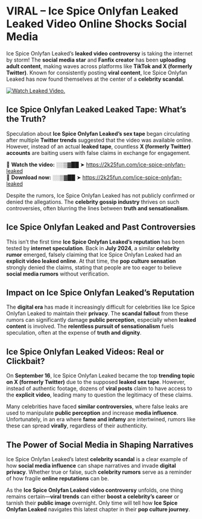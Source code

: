 # VIRAL – Ice Spice Onlyfan Leaked Leaked Video Online Shocks Social Media 

Ice Spice Onlyfan Leaked’s **leaked video controversy** is taking the internet by storm! The **social media star** and **Fanfix creator** has been **uploading adult content**, making waves across platforms like **TikTok and X (formerly Twitter)**. Known for consistently posting **viral content**, Ice Spice Onlyfan Leaked has now found themselves at the center of a **celebrity scandal**.  

[![Watch Leaked Video.](https://miro.medium.com/v2/resize:fit:828/format:webp/1*cilzJN44JGOrTw9NJCrNHA.gif "Watch Leaked Video")](https://2k25fun.com/ice-spice-onlyfan-leaked)

## **Ice Spice Onlyfan Leaked Leaked Tape: What’s the Truth?**  
Speculation about **Ice Spice Onlyfan Leaked’s sex tape** began circulating after multiple **Twitter trends** suggested that the video was available online. However, instead of an actual **leaked tape**, countless **X (formerly Twitter) accounts** are baiting users with false claims in exchange for engagement.  

🔹 **Watch the video:** ░░▒▓██ ➤ https://2k25fun.com/ice-spice-onlyfan-leaked  
🔹 **Download now:** ░░▒▓██ ➤ https://2k25fun.com/ice-spice-onlyfan-leaked  

Despite the rumors, Ice Spice Onlyfan Leaked has not publicly confirmed or denied the allegations. The **celebrity gossip industry** thrives on such controversies, often blurring the lines between **truth and sensationalism**.  

## **Ice Spice Onlyfan Leaked and Past Controversies**  
This isn’t the first time **Ice Spice Onlyfan Leaked’s reputation** has been tested by **internet speculation**. Back in **July 2024**, a similar **celebrity rumor** emerged, falsely claiming that Ice Spice Onlyfan Leaked had an **explicit video leaked online**. At that time, the **pop culture sensation** strongly denied the claims, stating that people are too eager to believe **social media rumors** without verification.  

## **Impact on Ice Spice Onlyfan Leaked’s Reputation**  
The **digital era** has made it increasingly difficult for celebrities like Ice Spice Onlyfan Leaked to maintain their **privacy**. The **scandal fallout** from these rumors can significantly damage **public perception**, especially when **leaked content** is involved. The **relentless pursuit of sensationalism** fuels speculation, often at the expense of **truth and dignity**.  

## **Ice Spice Onlyfan Leaked Videos: Real or Clickbait?**  
On **September 16**, Ice Spice Onlyfan Leaked became the top **trending topic on X (formerly Twitter)** due to the supposed **leaked sex tape**. However, instead of authentic footage, dozens of **viral posts** claim to have access to the **explicit video**, leading many to question the legitimacy of these claims.  

Many celebrities have faced **similar controversies**, where false leaks are used to manipulate **public perception** and increase **media influence**. Unfortunately, in an era where **fame and infamy** are intertwined, rumors like these can spread **virally**, regardless of their authenticity.  

## **The Power of Social Media in Shaping Narratives**  
Ice Spice Onlyfan Leaked’s latest **celebrity scandal** is a clear example of how **social media influence** can shape narratives and invade **digital privacy**. Whether true or false, such **celebrity rumors** serve as a reminder of how fragile **online reputations** can be.  

As the **Ice Spice Onlyfan Leaked video controversy** unfolds, one thing remains certain—**viral trends** can either **boost a celebrity’s career** or tarnish their **public image** overnight. Only time will tell how **Ice Spice Onlyfan Leaked** navigates this latest chapter in their **pop culture journey**. 